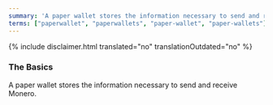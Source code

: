 ```yaml
---
summary: 'A paper wallet stores the information necessary to send and receive Monero'
terms: ["paperwallet", "paperwallets", "paper-wallet", "paper-wallets"]
---
```


{% include disclaimer.html translated="no" translationOutdated="no" %}

### The Basics

A paper wallet stores the information necessary to send and receive Monero.
